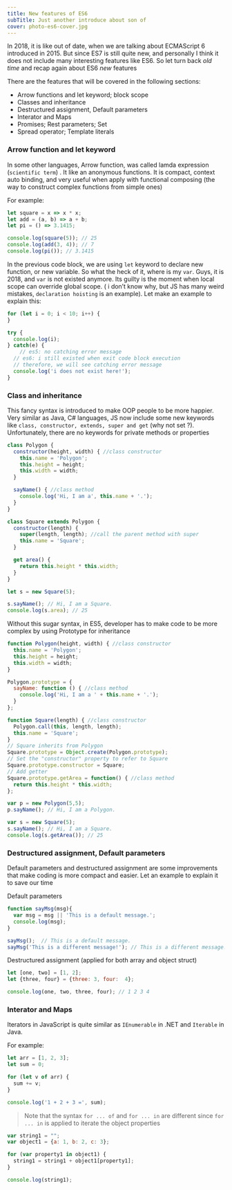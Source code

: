```yaml
---
title: New features of ES6
subTitle: Just another introduce about son of
cover: photo-es6-cover.jpg
---
```


In 2018, it is like out of date, when we are talking about ECMAScript 6 introduced in 2015. But since ES7 is still quite new, and personally I think it does not include many interesting features like ES6. So let turn back *old time* and recap again about ES6 *new*  features

There are the features that will be covered in the following sections:

* Arrow functions and let keyword; block scope
* Classes and inheritance
* Destructured assignment, Default parameters
* Interator and Maps
* Promises; Rest parameters; Set
* Spread operator; Template literals

### Arrow function and let keyword

In some other languages, Arrow function, was called lamda expression  (`scientific term`) . It like an anonymous functions. It is compact, context auto binding, and very useful when apply with functional composing (the way to construct complex functions from simple ones)

For example:

```js
let square = x => x * x;
let add = (a, b) => a + b;
let pi = () => 3.1415;

console.log(square(5)); // 25
console.log(add(3, 4)); // 7
console.log(pi()); // 3.1415
```

In the previous code block, we are using `let` keyword to declare new function, or new variable. So what the heck of it, where is my `var`. Guys, it is 2018, and `var` is not existed anymore. Its guilty is the moment when local scope can override global scope. ( i don’t know why, but JS has many weird mistakes,  `declaration hoisting` is an example). Let make an example to explain this:

```js
for (let i = 0; i < 10; i++) {
}

try {
  console.log(i);
} catch(e) {
	// es5: no catching error message
  // es6: i still existed when exit code block execution
  // therefore, we will see catching error message
  console.log('i does not exist here!');
}
```

### Class and inheritance

This fancy syntax is introduced to make OOP people to be more happier. Very similar as Java, C# languages, JS now include some new keywords like `class, constructor, extends, super and get` (why not set ?). Unfortunately, there are no keywords for private methods or properties

```js
class Polygon {
  constructor(height, width) { //class constructor
    this.name = 'Polygon';
    this.height = height;
    this.width = width;
  }

  sayName() { //class method
    console.log('Hi, I am a', this.name + '.');
  }
}

class Square extends Polygon {
  constructor(length) {
    super(length, length); //call the parent method with super
    this.name = 'Square';
  }

  get area() { 
    return this.height * this.width;
  }
}

let s = new Square(5);

s.sayName(); // Hi, I am a Square.
console.log(s.area); // 25
```

Without this sugar syntax, in ES5, developer has to make code to be more complex by using Prototype for inheritance

```js
function Polygon(height, width) { //class constructor
  this.name = 'Polygon';
  this.height = height;
  this.width = width;
}

Polygon.prototype = {
  sayName: function () { //class method
    console.log('Hi, I am a ' + this.name + '.');
  }
};

function Square(length) { //class constructor
  Polygon.call(this, length, length);
  this.name = 'Square';
}
// Square inherits from Polygon
Square.prototype = Object.create(Polygon.prototype);
// Set the "constructor" property to refer to Square
Square.prototype.constructor = Square;
// Add getter
Square.prototype.getArea = function() { //class method
  return this.height * this.width;
};

var p = new Polygon(5,5);
p.sayName(); // Hi, I am a Polygon.

var s = new Square(5);
s.sayName(); // Hi, I am a Square.
console.log(s.getArea()); // 25
```

### Destructured assignment, Default parameters

Default parameters and destructured assignment are some improvements that make coding is more compact and easier. Let an example to explain it to save our time

Default parameters

```js
function sayMsg(msg){
  var msg = msg || 'This is a default message.';
  console.log(msg);
}

sayMsg();  // This is a default message.
sayMsg('This is a different message!'); // This is a different message!
```

Destructured assignment (applied for both array and object struct)

```js
let [one, two] = [1, 2];
let {three, four} = {three: 3, four:  4};

console.log(one, two, three, four); // 1 2 3 4
```

### Interator and Maps

Iterators in JavaScript is quite similar as `IEnumerable` in .NET and `Iterable` in Java.

For example:

```js
let arr = [1, 2, 3];
let sum = 0;

for (let v of arr) {
  sum += v;
}

console.log('1 + 2 + 3 =', sum);
```

> Note that the syntax `for ... of` and `for ... in` are different since `for ... in` is applied to iterate the object properties

```js
var string1 = "";
var object1 = {a: 1, b: 2, c: 3};

for (var property1 in object1) {
  string1 = string1 + object1[property1];
}

console.log(string1);
```



